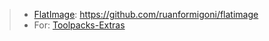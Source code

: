 > - [FlatImage](https://github.com/ruanformigoni/flatimage): https://github.com/ruanformigoni/flatimage
> - For: [Toolpacks-Extras](https://github.com/Azathothas/Toolpacks-Extras)
